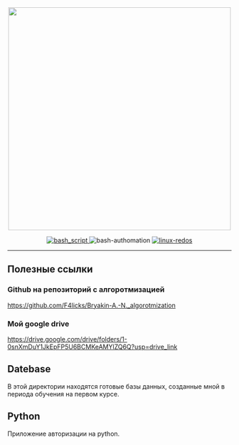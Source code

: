 <div id="header" align="center">
  <img src="https://yt3.googleusercontent.com/ytc/AIdro_lqcW7QiirwWk-U6Av4djDjf0TGNWFdg2PCBFRIIXDN878=s900-c-k-c0x00ffffff-no-rj" width="500" height="500">
</div>

<p align="center">
  <a href="https://habr.com/ru/companies/ruvds/articles/325522/">
    <img src="https://img.shields.io/badge/bash-scripts-blue" id="bash-script" alt="bash_script">
  </a>
  <img src="https://img.shields.io/badge/bash-authomation-8A2BE2" alt="bash-authomation">
  <a href="https://redos.red-soft.ru">
    <img src="https://img.shields.io/badge/linux-redos-red" alt="linux-redos">
  </a>
</p>

  


----------------------------------------------------------------------------------------------------------------------------------------------------------------

## Полезные ссылки
  ### Github на репозиторий с алгоротмизацией
  https://github.com/F4licks/Bryakin-A.-N._algorotmization
  ### Мой google drive
  https://drive.google.com/drive/folders/1-0snXmDuY1JkEpFP5U6BCMKeAMYlZQ6Q?usp=drive_link

## Datebase
  В этой директории находятся готовые базы данных, созданные мной в периода обучения на первом курсе.

## Python
Приложение авторизации на python.
